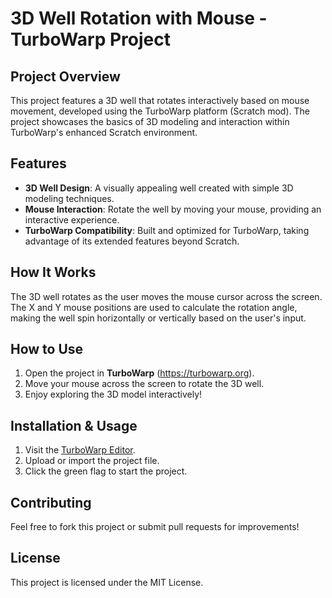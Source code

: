 # 3D Well Rotation with Mouse - TurboWarp Project

## Project Overview
This project features a 3D well that rotates interactively based on mouse movement, developed using the TurboWarp platform (Scratch mod). The project showcases the basics of 3D modeling and interaction within TurboWarp's enhanced Scratch environment.

## Features
- **3D Well Design**: A visually appealing well created with simple 3D modeling techniques.
- **Mouse Interaction**: Rotate the well by moving your mouse, providing an interactive experience.
- **TurboWarp Compatibility**: Built and optimized for TurboWarp, taking advantage of its extended features beyond Scratch.

## How It Works
The 3D well rotates as the user moves the mouse cursor across the screen. The X and Y mouse positions are used to calculate the rotation angle, making the well spin horizontally or vertically based on the user's input.

## How to Use
1. Open the project in **TurboWarp** (https://turbowarp.org).
2. Move your mouse across the screen to rotate the 3D well.
3. Enjoy exploring the 3D model interactively!

## Installation & Usage
1. Visit the [TurboWarp Editor](https://turbowarp.org/editor).
2. Upload or import the project file.
3. Click the green flag to start the project.

## Contributing
Feel free to fork this project or submit pull requests for improvements!

## License
This project is licensed under the MIT License.


